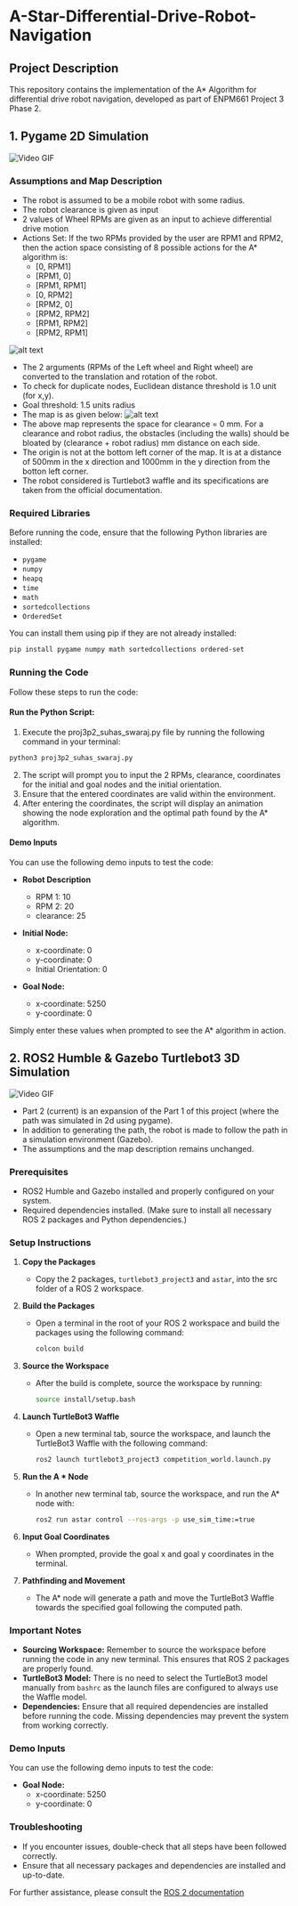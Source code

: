 # A-Star-Differential-Drive-Robot-Navigation

## Project Description
This repository contains the implementation of the A* Algorithm for differential drive robot navigation, developed as part of ENPM661 Project 3 Phase 2.

## 1. Pygame 2D Simulation

![Video GIF](https://github.com/suhasnagaraj99/A-Star-Differential-Drive-Robot-Navigation/blob/main/proj3p2part1.gif)

### Assumptions and Map Description
- The robot is assumed to be a mobile robot with some radius.
- The robot clearance is given as input
- 2 values of Wheel RPMs are given as an input to achieve differential drive motion
- Actions Set: If the two RPMs provided by the user are RPM1 and RPM2, then the action space consisting
of 8 possible actions for the A* algorithm is:
  - [0, RPM1]
  - [RPM1, 0]
  - [RPM1, RPM1]
  - [0, RPM2]
  - [RPM2, 0]
  - [RPM2, RPM2]
  - [RPM1, RPM2]
  - [RPM2, RPM1]
  
![alt text](https://github.com/suhasnagaraj99/A-Star-Differential-Drive-Robot-Navigation/blob/main/661p3p2_action_set.png?raw=false)

- The 2 arguments (RPMs of the Left wheel and Right wheel) are converted to the translation and rotation of the robot.
- To check for duplicate nodes, Euclidean distance threshold is 1.0 unit (for x,y).
- Goal threshold: 1.5 units radius
- The map is as given below:
![alt text](https://github.com/suhasnagaraj99/A-Star-Differential-Drive-Robot-Navigation/blob/main/661p3p2_map.png?raw=true)
- The above map represents the space for clearance = 0 mm. For a clearance and robot radius, the obstacles (including the walls) should be bloated by (clearance + robot radius) mm distance on each side.
- The origin is not at the bottom left corner of the map. It is at a distance of 500mm in the x direction and 1000mm in the y direction from the botton left corner.
- The robot considered is Turtlebot3 waffle and its specifications are taken from the official documentation.

### Required Libraries
Before running the code, ensure that the following Python libraries are installed:

- `pygame`
- `numpy`
- `heapq`
- `time`
- `math`
- `sortedcollections`
- `OrderedSet`

You can install them using pip if they are not already installed:

```bash
pip install pygame numpy math sortedcollections ordered-set
```

### Running the Code
Follow these steps to run the code:

#### Run the Python Script:

1. Execute the proj3p2_suhas_swaraj.py file by running the following command in your terminal:

```bash
python3 proj3p2_suhas_swaraj.py
```
2. The script will prompt you to input the 2 RPMs, clearance, coordinates for the initial and goal nodes and the initial orientation.
3. Ensure that the entered coordinates are valid within the environment.
4. After entering the coordinates, the script will display an animation showing the node exploration and the optimal path found by the A* algorithm.

#### Demo Inputs

You can use the following demo inputs to test the code:
- **Robot Description**
  - RPM 1: 10
  - RPM 2: 20
  - clearance: 25
- **Initial Node:**
  - x-coordinate: 0
  - y-coordinate: 0
  - Initial Orientation: 0

- **Goal Node:**
  - x-coordinate: 5250
  - y-coordinate: 0

Simply enter these values when prompted to see the A* algorithm in action.

## 2. ROS2 Humble & Gazebo Turtlebot3 3D Simulation

![Video GIF](https://github.com/suhasnagaraj99/A-Star-Differential-Drive-Robot-Navigation/blob/main/proj3p2part2.gif)

- Part 2 (current) is an expansion of the Part 1 of this project (where the path was simulated in 2d using pygame).
- In addition to generating the path, the robot is made to follow the path in a simulation environment (Gazebo).
- The assumptions and the map description remains unchanged.

### Prerequisites

- ROS2 Humble and Gazebo installed and properly configured on your system.
- Required dependencies installed. (Make sure to install all necessary ROS 2 packages and Python dependencies.)

### Setup Instructions

1. **Copy the Packages**

   - Copy the 2 packages, `turtlebot3_project3` and `astar`, into the src folder of a ROS 2 workspace.

2. **Build the Packages**

   - Open a terminal in the root of your ROS 2 workspace and build the packages using the following command:
     ```bash
     colcon build
     ```

3. **Source the Workspace**

   - After the build is complete, source the workspace by running:
     ```bash
     source install/setup.bash
     ```

4. **Launch TurtleBot3 Waffle**

   - Open a new terminal tab, source the workspace, and launch the TurtleBot3 Waffle with the following command:
     ```bash
     ros2 launch turtlebot3_project3 competition_world.launch.py
     ```

5. **Run the A * Node**

   - In another new terminal tab, source the workspace, and run the A* node with:
     ```bash
     ros2 run astar control --ros-args -p use_sim_time:=true
     ```

6. **Input Goal Coordinates**

   - When prompted, provide the goal x and goal y coordinates in the terminal.

7. **Pathfinding and Movement**

   - The A* node will generate a path and move the TurtleBot3 Waffle towards the specified goal following the computed path.

### Important Notes

- **Sourcing Workspace:** Remember to source the workspace before running the code in any new terminal. This ensures that ROS 2 packages are properly found.
- **TurtleBot3 Model:** There is no need to select the TurtleBot3 model manually from `bashrc` as the launch files are configured to always use the Waffle model.
- **Dependencies:** Ensure that all required dependencies are installed before running the code. Missing dependencies may prevent the system from working correctly.

### Demo Inputs

You can use the following demo inputs to test the code:

- **Goal Node:**
  - x-coordinate: 5250
  - y-coordinate: 0

### Troubleshooting

- If you encounter issues, double-check that all steps have been followed correctly.
- Ensure that all necessary packages and dependencies are installed and up-to-date.

For further assistance, please consult the [ROS 2 documentation](https://docs.ros.org/en/humble/)
